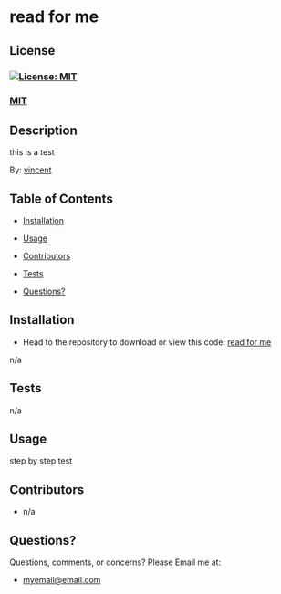 # read for me

## License
### [![License: MIT](https://img.shields.io/badge/License-MIT-yellow.svg)](https://opensource.org/licenses/MIT)
### [MIT](https://opensource.org/licenses/MIT)

## Description

this is a test

By: [vincent](https://github.com/vincenttoon)

## Table of Contents

* [Installation](#installation)

* [Usage](#usage)  

* [Contributors](#contributors)

* [Tests](#tests)

* [Questions?](#questions)

## Installation

* Head to the repository to download or view this code: [read for me](https://github.com/Vincenttoon/read-for-me)

n/a

## Tests

n/a

## Usage

step by step test

## Contributors

* n/a

## Questions?

Questions, comments, or concerns? Please Email me at:
* myemail@email.com

